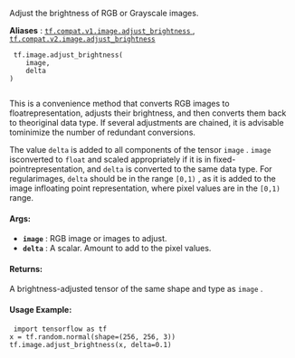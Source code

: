 Adjust the brightness of RGB or Grayscale images.

**Aliases** : [ `tf.compat.v1.image.adjust_brightness` ](/api_docs/python/tf/image/adjust_brightness), [ `tf.compat.v2.image.adjust_brightness` ](/api_docs/python/tf/image/adjust_brightness)

```
 tf.image.adjust_brightness(
    image,
    delta
)
 
```

This is a convenience method that converts RGB images to floatrepresentation, adjusts their brightness, and then converts them back to theoriginal data type. If several adjustments are chained, it is advisable tominimize the number of redundant conversions.

The value  `delta`  is added to all components of the tensor  `image` .  `image`  isconverted to  `float`  and scaled appropriately if it is in fixed-pointrepresentation, and  `delta`  is converted to the same data type. For regularimages,  `delta`  should be in the range  `[0,1)` , as it is added to the image infloating point representation, where pixel values are in the  `[0,1)`  range.

#### Args:
- **`image`** : RGB image or images to adjust.
- **`delta`** : A scalar. Amount to add to the pixel values.


#### Returns:
A brightness-adjusted tensor of the same shape and type as  `image` .

#### Usage Example:


```
 import tensorflow as tf
x = tf.random.normal(shape=(256, 256, 3))
tf.image.adjust_brightness(x, delta=0.1)
 
```

